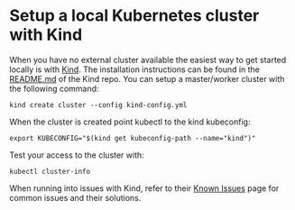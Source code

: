 # Setup a local Kubernetes cluster with Kind

When you have no external cluster available the easiest way to get started locally is with [Kind](https://github.com/kubernetes-sigs/kind). The installation instructions can be found in the [README.md](https://github.com/kubernetes-sigs/kind#installation-and-usage) of the Kind repo.
You can setup a master/worker cluster with the following command:
```
kind create cluster --config kind-config.yml
```

When the cluster is created point kubectl to the kind kubeconfig:

```
export KUBECONFIG="$(kind get kubeconfig-path --name="kind")"
```

Test your access to the cluster with:

```
kubectl cluster-info
``` 

When running into issues with Kind, refer to their [Known Issues](https://kind.sigs.k8s.io/docs/user/known-issues/) page for common issues and their solutions.
